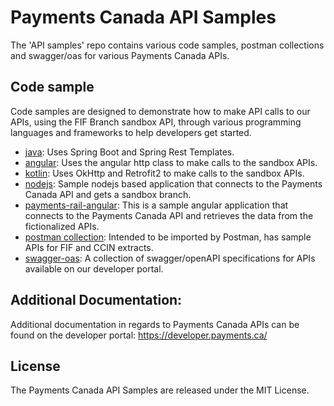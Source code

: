 # Payments Canada API Samples
The 'API samples' repo contains various code samples, postman collections and swagger/oas for various Payments Canada APIs. 
## Code sample
Code samples are designed to demonstrate how to make API calls to our APIs, using the FIF Branch sandbox API, through various programming languages and frameworks to help developers get started.

* [java](java): Uses Spring Boot and Spring Rest Templates.
* [angular](angular): Uses the angular http class to make calls to the sandbox APIs.
* [kotlin](kotlin): Uses OkHttp and Retrofit2 to make calls to the sandbox APIs.
* [nodejs](nodejs): Sample nodejs based application that connects to the Payments Canada API and gets a sandbox branch.
* [payments-rail-angular](payments-rail-angular): This is a sample angular application that connects to the Payments Canada API and retrieves the data from the fictionalized APIs.
* [postman collection](postman-collection): Intended to be imported by Postman, has sample APIs for FIF and CCIN extracts.
* [swagger-oas](swagger-oas): A collection of swagger/openAPI specifications for APIs available on our developer portal.  

## Additional Documentation:
Additional documentation in regards to Payments Canada APIs can be found on the developer portal: https://developer.payments.ca/

## License
The Payments Canada API Samples are released under the MIT License.
